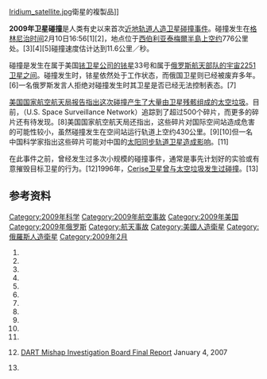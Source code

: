 [Iridium_satellite.jpg](https://zh.wikipedia.org/wiki/File:Iridium_satellite.jpg "fig:Iridium_satellite.jpg")衛星的複製品\]\]

**2009年卫星碰撞**是人类有史以来首次[近地轨道](../Page/近地轨道.md "wikilink")[人造卫星碰撞事件](https://zh.wikipedia.org/wiki/人造卫星 "wikilink")。碰撞发生在[格林尼治时间](https://zh.wikipedia.org/wiki/格林尼治时间 "wikilink")2月10日16:56\[1\]\[2\]，地点位于[西伯利亚](../Page/西伯利亚.md "wikilink")[泰梅爾半島上空约](https://zh.wikipedia.org/wiki/泰梅爾半島 "wikilink")776公里处。\[3\]\[4\]\[5\]碰撞速度估计达到11.6公里／秒。

碰撞是发生在属于美国[铱卫星公司的](../Page/铱卫星.md "wikilink")[铱星](https://zh.wikipedia.org/wiki/铱星 "wikilink")33号和属于[俄罗斯航天部队的](https://zh.wikipedia.org/wiki/俄罗斯航天部队 "wikilink")[宇宙2251卫星之间](https://zh.wikipedia.org/wiki/宇宙2251 "wikilink")。碰撞发生时，铱星依然处于工作状态，而俄国卫星则已经被废弃多年。\[6\]一名俄罗斯发言人拒绝对碰撞发生时其卫星是否已经无法控制表态。\[7\]

[美国国家航空航天局报告指出这次碰撞产生了大量由卫星残骸组成的](../Page/美国国家航空航天局.md "wikilink")[太空垃圾](../Page/太空垃圾.md "wikilink")。目前，（U.S.
Space Surveillance
Network）追踪到了超过500个碎片，而更多的碎片还有待发现。\[8\]美国国家航空航天局还指出，这些碎片对国际空间站造成危害的可能性较小，虽然碰撞发生在空间站运行轨道上空约430公里。\[9\]\[10\]但一名中国科学家指出这些碎片可能对中国的[太阳同步轨道卫星造成影响](../Page/太阳同步轨道.md "wikilink")。\[11\]

在此事件之前，曾经发生过多次小规模的碰撞事件，通常是事先计划好的实验或有意摧毁目标卫星的行为。\[12\]1996年，[Cerise卫星曾与太空垃圾发生过碰撞](https://zh.wikipedia.org/wiki/Cerise "wikilink")。\[13\]

## 参考资料

[Category:2009年科学](https://zh.wikipedia.org/wiki/Category:2009年科学 "wikilink")
[Category:2009年航空事故](https://zh.wikipedia.org/wiki/Category:2009年航空事故 "wikilink")
[Category:2009年美国](https://zh.wikipedia.org/wiki/Category:2009年美国 "wikilink")
[Category:2009年俄罗斯](https://zh.wikipedia.org/wiki/Category:2009年俄罗斯 "wikilink")
[Category:航天事故](https://zh.wikipedia.org/wiki/Category:航天事故 "wikilink")
[Category:美國人造衛星](https://zh.wikipedia.org/wiki/Category:美國人造衛星 "wikilink")
[Category:俄羅斯人造衛星](https://zh.wikipedia.org/wiki/Category:俄羅斯人造衛星 "wikilink")
[Category:2009年2月](https://zh.wikipedia.org/wiki/Category:2009年2月 "wikilink")

1.

2.

3.
4.
5.

6.

7.

8.
9.

10.

11.

12. [DART Mishap Investigation Board Final
    Report](http://www.nasa.gov/pdf/167813main_RP-06-119_05-020-E_DART_Report_Final_Dec_27.pdf)
    January 4, 2007

13.